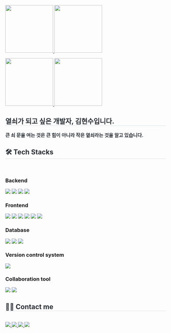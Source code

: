 <p align="left">
  <!-- 1행 -->
  <a href="https://solved.ac/wshyhs">
    <img src="http://mazassumnida.wtf/api/v2/generate_badge?boj=wshyhs" height="150"/>
  </a>
  <a href="https://solved.ac/wshyhs">
    <img src="http://mazandi.herokuapp.com/api?handle=wshyhs&theme=warm" height="150"/>
  </a>
</p>

<p align="left">
  <!-- 2행 -->
  <a href="https://github.com/kimhynsoo">
    <img src="https://github-readme-stats.vercel.app/api/top-langs/?username=kimhynsoo&layout=compact" height="150"/>
  </a>
  <a href="https://github.com/kimhynsoo">
    <img src="https://github-readme-stats.vercel.app/api?username=kimhynsoo&show_icons=true&theme=default" height="150"/>
  </a>
</p>


<div align= "center">
    </div>
    <div style="text-align: left;"> 
    <h2 style="border-bottom: 1px solid #d8dee4; color: #282d33;"> 열쇠가 되고 싶은 개발자, 김현수입니다. </h2>  
    <div style="font-weight: 700; font-size: 15px; text-align: left; color: #282d33;"> 큰 쇠 문을 여는 것은 큰 힘이 아니라 작은 열쇠라는 것을 알고 있습니다. </div> 
    </div>
    <div style="text-align: left;">
    <h2 style="border-bottom: 1px solid #d8dee4; color: #282d33;"> 🛠️ Tech Stacks </h2> <br> 
    <div style="margin: ; text-align: left;" "text-align: left;"> 
          <h3>Backend</h3>
          <img src="https://img.shields.io/badge/Java-007396?style=flat&logo=Java&logoColor=white">
          <img src="https://img.shields.io/badge/Spring-6DB33F?style=flat&logo=Spring&logoColor=white">
          <img src="https://img.shields.io/badge/Python-3776AB?style=flat&logo=Python&logoColor=white">
          <img src="https://img.shields.io/badge/Linux-FCC624?style=flat&logo=Linux&logoColor=white">
          <h3>Frontend</h3>
          <img src="https://img.shields.io/badge/HTML5-E34F26?style=flat&logo=HTML5&logoColor=white">
          <img src="https://img.shields.io/badge/CSS3-1572B6?style=flat&logo=CSS3&logoColor=white">
          <img src="https://img.shields.io/badge/Javascript-F7DF1E?style=flat&logo=Javascript&logoColor=white">
          <img src="https://img.shields.io/badge/React-61DAFB?style=flat&logo=React&logoColor=white">
          <img src="https://img.shields.io/badge/Vue.js-4FC08D?style=flat&logo=Vue.js&logoColor=white">
          <img src="https://img.shields.io/badge/Node.js-339933?style=flat&logo=Node.js&logoColor=white">
          <h3>Database</h3>
          <img src="https://img.shields.io/badge/MySQL-4479A1?style=flat&logo=MySQL&logoColor=white">
          <img src="https://img.shields.io/badge/Oracle-F80000?style=flat&logo=Oracle&logoColor=white">
          <img src="https://img.shields.io/badge/MongoDB-47A248?style=flat&logo=MongoDB&logoColor=white">
          <h3>Version control system</h3>
          <img src="https://img.shields.io/badge/Github-181717?style=flat&logo=Github&logoColor=white">
          <h3>Collaboration tool</h3>
          <img src="https://img.shields.io/badge/Notion-000000?style=flat&logo=Notion&logoColor=white">
          <img src="https://img.shields.io/badge/Trello-0052CC?style=flat&logo=Trello&logoColor=white">
          </div>
    </div>
    <div style="text-align: left;">
    <h2 style="border-bottom: 1px solid #d8dee4; color: #282d33;"> 🧑‍💻 Contact me </h2> <br> 
    <div style="text-align: left;"> <a href=https://www.instagram.com/without_cowardice/> <img src="https://img.shields.io/badge/Instagram-E4405F?style=flat&logo=Instagram&logoColor=white&link=https://www.instagram.com/without_cowardice/"> </a>
         <a href=https://romantic-realization.tistory.com/> <img src="https://img.shields.io/badge/Tistory-000000?style=flat&logo=Tistory&logoColor=white&link=https://romantic-realization.tistory.com/"> </a>
         <a href=mailto:wshyhs@gmail.com> <img src="https://img.shields.io/badge/Gmail-EA4335?style=flat&logo=Gmail&logoColor=white&link=mailto:wshyhs@gmail.com"> </a>
         <a href=https://www.notion.so/8ab6040ffd9a45b7aa26686a7a0076fd?source=copy_link> <img src="https://img.shields.io/badge/Notion-000000?style=flat&logo=Notion&logoColor=white&link=https://www.notion.so/8ab6040ffd9a45b7aa26686a7a0076fd?source=copy_link"> </a>
          </div>  <br> 
    <div style="text-align: left;">  </div> 
    </div>
   
